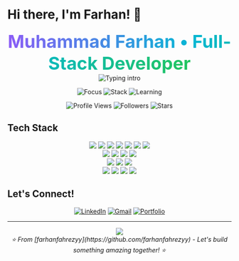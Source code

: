 # Hi there, I'm Farhan! 👋

<!-- Centered gradient title + typing lines (auto switch light/dark) -->
<div align="center">

  <h1 style="margin:0; font-size:40px;">
    <span style="
      background: linear-gradient(90deg,#8B5CF6,#06B6D4,#22C55E);
      -webkit-background-clip:text;background-clip:text;color:transparent;">
      Muhammad Farhan • Full-Stack Developer
    </span>
  </h1>

  <picture>
    <!-- Dark mode -->
    <source media="(prefers-color-scheme: dark)"
            srcset="https://readme-typing-svg.herokuapp.com?font=Fira+Code&size=30&duration=2500&pause=1200&color=93C5FD&center=true&vCenter=true&width=900&lines=Problem+Solver;Clean+Code+%26+Great+DX;Open+Source+Contributor;Always+Learning+%F0%9F%93%9A">
    <!-- Light mode -->
    <img src="https://readme-typing-svg.herokuapp.com?font=Fira+Code&size=30&duration=2500&pause=1200&color=7C3AED&center=true&vCenter=true&width=900&lines=Problem+Solver;Clean+Code+%26+Great+DX;Open+Source+Contributor;Always+Learning+%F0%9F%93%9A" alt="Typing intro" />
  </picture>

  <br/>

  <!-- quick badges row -->
  <p>
    <img alt="Focus" src="https://img.shields.io/badge/Focus-Web%20Apps-informational">
    <img alt="Stack" src="https://img.shields.io/badge/Stack-React%20%7C%20Node%20%7C%20Go-blue">
    <img alt="Learning" src="https://img.shields.io/badge/Learning-Cloud%20%26%20AI-success">
  </p>

</div>


<div align="center">
  <img src="https://komarev.com/ghpvc/?username=farhanfahrezyy&style=for-the-badge&color=blueviolet" alt="Profile Views" />
  <img src="https://img.shields.io/github/followers/farhanfahrezyy?style=for-the-badge&color=blue" alt="Followers" />
  <img src="https://img.shields.io/github/stars/farhanfahrezyy?style=for-the-badge&color=yellow" alt="Stars" />
</div>

## Tech Stack

<div align="center">

  <!-- Languages -->
  <img src="https://custom-icon-badges.demolab.com/badge/HTML5-e34f26?style=for-the-badge&logo=html5&logoColor=white" />
  <img src="https://custom-icon-badges.demolab.com/badge/CSS3-1572B6?style=for-the-badge&logo=css3&logoColor=white" />
  <img src="https://custom-icon-badges.demolab.com/badge/JavaScript-f7df1e?style=for-the-badge&logo=javascript&logoColor=black" />
  <img src="https://custom-icon-badges.demolab.com/badge/PHP-777bb4?style=for-the-badge&logo=php&logoColor=white" />
  <img src="https://custom-icon-badges.demolab.com/badge/Python-3776ab?style=for-the-badge&logo=python&logoColor=white" />
  <img src="https://custom-icon-badges.demolab.com/badge/C%23-239120?style=for-the-badge&logo=cs&logoColor=white" />
  <img src="https://custom-icon-badges.demolab.com/badge/Kotlin-7F52FF?style=for-the-badge&logo=kotlin&logoColor=white" />

  <br>

  <!-- Frameworks -->
  <img src="https://custom-icon-badges.demolab.com/badge/Laravel-FF2D20?style=for-the-badge&logo=laravel&logoColor=white" />
  <img src="https://custom-icon-badges.demolab.com/badge/.NET-5C2D91?style=for-the-badge&logo=dotnet&logoColor=white" />
  <img src="https://custom-icon-badges.demolab.com/badge/Node.js-43853d?style=for-the-badge&logo=nodedotjs&logoColor=white" />
  <img src="https://custom-icon-badges.demolab.com/badge/Tailwind-38b2ac?style=for-the-badge&logo=tailwindcss&logoColor=white" />

  <br>

  <!-- Databases -->
  <img src="https://custom-icon-badges.demolab.com/badge/MySQL-4479a1?style=for-the-badge&logo=mysql&logoColor=white" />
  <img src="https://custom-icon-badges.demolab.com/badge/SQL%20Server-CC2927?style=for-the-badge&logo=microsoftsqlserver&logoColor=white" />
  <img src="https://custom-icon-badges.demolab.com/badge/PostgreSQL-316192?style=for-the-badge&logo=postgresql&logoColor=white" />

  <br>

  <!-- Tools -->
  <img src="https://custom-icon-badges.demolab.com/badge/Git-F05032?style=for-the-badge&logo=git&logoColor=white" />
  <img src="https://custom-icon-badges.demolab.com/badge/GitHub-000000?style=for-the-badge&logo=github&logoColor=white" />
  <img src="https://custom-icon-badges.demolab.com/badge/VSCode-0078d4?style=for-the-badge&logo=visualstudiocode&logoColor=white" />
  <img src="https://custom-icon-badges.demolab.com/badge/Docker-2496ED?style=for-the-badge&logo=docker&logoColor=white" />

</div>




## Let's Connect!

<div align="center">

[![LinkedIn](https://img.shields.io/badge/LinkedIn-0077B5?style=for-the-badge&logo=linkedin&logoColor=white)](https://linkedin.com/in/farhanfahrezyy)
[![Gmail](https://img.shields.io/badge/Gmail-D14836?style=for-the-badge&logo=gmail&logoColor=white)](mailto:farhanfahrezy04@gmail.com)
[![Portfolio](https://img.shields.io/badge/Portfolio-FF5722?style=for-the-badge&logo=todoist&logoColor=white)](https://farhanfahrezyy.github.io)


</div>

---

<div align="center">
  <img src="https://capsule-render.vercel.app/api?type=waving&color=gradient&height=100&section=footer&animation=fadeIn" />
</div>

<div align="center">
  <i>⭐️ From [farhanfahrezyy](https://github.com/farhanfahrezyy) - Let's build something amazing together! ⭐️</i>
</div>
